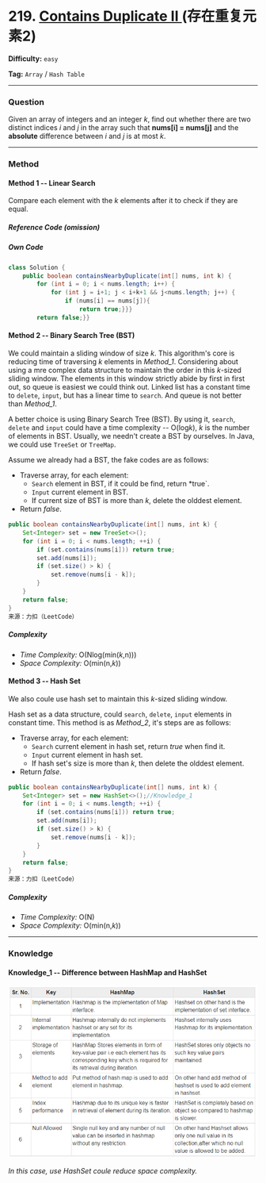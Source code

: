 # 219. [Contains Duplicate II ][CDII] (存在重复元素2)

[CDII]: https://leetcode-cn.com/problems/contains-duplicate-ii/	"Contains Duplicate II"

**Difficulty:** `easy`

**Tag:** `Array` / `Hash Table`

------

### **Question**

Given an array of integers and an integer *k*, find out whether there are two distinct indices *i* and *j* in the array such that **nums[i] = nums[j]** and the **absolute** difference between *i* and *j* is at most *k*.

------

### **Method**

#### Method 1 -- Linear Search

Compare each element with the *k* elements after it to check if they are equal.

##### Reference Code (omission)

##### Own Code

```java
class Solution {
    public boolean containsNearbyDuplicate(int[] nums, int k) {
        for (int i = 0; i < nums.length; i++) {
            for (int j = i+1; j < i+k+1 && j<nums.length; j++) {
                if (nums[i] == nums[j]){
                    return true;}}}
        return false;}}
```

#### Method 2 -- Binary Search Tree (BST)

We could maintain a sliding window of size *k*. This algorithm's core is reducing time of traversing *k* elements in *Method_1*. Considering about using a mre complex data structure to maintain the order in this *k*-sized sliding window. The elements in this window strictly abide by first in first out, so queue is easiest we could think out. Linked list has a constant time to `delete`, `input`, but has a linear time to `search`. And queue is not better than *Method_1*.

A better choice is using Binary Search Tree (BST). By using it, `search`, `delete` and `input` could have a time complexity -- O(log*k*), *k* is the number of elements in BST. Usually, we needn't create a BST by ourselves. In Java, we could use `TreeSet` or `TreeMap`.

Assume we already had a BST, the fake codes are as follows:

- Traverse array, for each element:
  - `Search` element in BST, if it could be find, return *true`.
  - `Input` current element in BST.
  - If current size of BST is more than *k*, delete the olddest element.
- Return *false*.

```java
public boolean containsNearbyDuplicate(int[] nums, int k) {
    Set<Integer> set = new TreeSet<>();
    for (int i = 0; i < nums.length; ++i) {
        if (set.contains(nums[i])) return true;
        set.add(nums[i]);
        if (set.size() > k) {
            set.remove(nums[i - k]);
        }
    }
    return false;
}
来源：力扣（LeetCode）
```

##### Complexity

- *Time Complexity:* O(Nlog(min(*k*,n)))
- *Space Complexity:* O(min(n,*k*))

#### Method 3 -- Hash Set

We also coule use hash set to maintain this *k*-sized sliding window.

Hash set as a data structure, could `search`, `delete`, `input` elements in constant time. This method is as *Method_2*, it's steps are as follows:

- Traverse array, for each element:
  - `Search` current element in hash set, return *true* when find it.
  - `Input` current element in hash set.
  - If hash set's size is more than *k*, then delete the olddest element.
- Return *false*.

```java
public boolean containsNearbyDuplicate(int[] nums, int k) {
    Set<Integer> set = new HashSet<>();//Knowledge_1
    for (int i = 0; i < nums.length; ++i) {
        if (set.contains(nums[i])) return true;
        set.add(nums[i]);
        if (set.size() > k) {
            set.remove(nums[i - k]);
        }
    }
    return false;
}
来源：力扣（LeetCode）
```

##### Complexity

- *Time Complexity:* O(N)
- *Space Complexity:* O(min(n,*k*))

------

### **Knowledge**

#### Knowledge_1 -- Difference between HashMap and HashSet

![](https://github.com/Jaden-Chiang/Pictures/blob/main/20201221-2120.png)

*In this case, use HashSet coule reduce space complexity.*